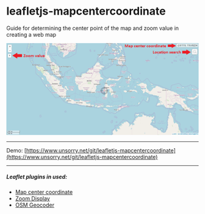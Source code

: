 # leafletjs-mapcentercoordinate
Guide for determining the center point of the map and zoom value in creating a web map

![preview](preview.png)

---

Demo: [https://www.unsorry.net/git/leafletjs-mapcentercoordinate](https://www.unsorry.net/git/leafletjs-mapcentercoordinate)

---

##### Leaflet plugins in used:
- [Map center coordinate](https://github.com/xguaita/Leaflet.MapCenterCoord)
- [Zoom Display](https://github.com/azavea/Leaflet.zoomdisplay)
- [OSM Geocoder](https://github.com/k4r573n/leaflet-control-osm-geocoder)